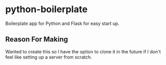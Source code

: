 # python-boilerplate
Boilerplate app for Python and Flask for easy start up. 

## Reason For Making
Wanted to create this so I have the option to clone it in the future if I don't feel like setting up a server from scratch.
